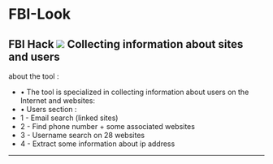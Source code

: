 # FBI-Look
FBI Hack
<img src="/snp.png"></img>
Collecting information about sites and users
-
about the tool :
- • The tool is specialized in collecting information about users on the Internet and websites:
- • Users section :
- 1 - Email search (linked sites)
- 2 - Find phone number + some associated websites
- 3 - Username search on 28 websites 
- 4 - Extract some information about ip address
-----
